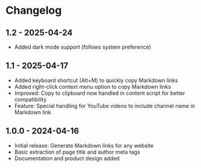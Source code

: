 # Changelog

## 1.2 - 2025-04-24

- Added dark mode support (follows system preference)

## 1.1 - 2025-04-17

- Added keyboard shortcut (Alt+M) to quickly copy Markdown links
- Added right-click context menu option to copy Markdown links
- Improved: Copy to clipboard now handled in content script for better compatibility
- Feature: Special handling for YouTube videos to include channel name in Markdown link

## 1.0.0 - 2024-04-16

- Initial release: Generate Markdown links for any website
- Basic extraction of page title and author meta tags
- Documentation and product design added
